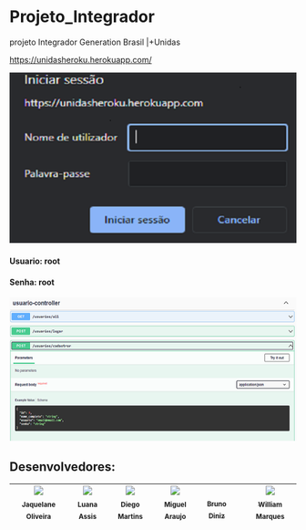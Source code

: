 # Projeto_Integrador
projeto Integrador Generation Brasil |+Unidas


https://unidasheroku.herokuapp.com/


![root](https://github.com/mig1998/Projeto_Integrador/blob/Master/Unidas/imgs/root1.png)

<h4>Usuario: root</h4>
<h4>Senha: root</h4>

![swagger](https://github.com/mig1998/Projeto_Integrador/blob/Master/Unidas/imgs/backEnd.png)

<h2>Desenvolvedores:</h2>

| [<img src="https://avatars.githubusercontent.com/u/97360327?v=4" width=115><br><sub>Jaquelane Oliveira</sub>](https://github.com/JaquelaneOBessa) |  [<img src="https://avatars.githubusercontent.com/u/98328512?v=4" width=115><br><sub>Luana Assis</sub>](https://github.com/luanaassisi) |  [<img src="https://avatars.githubusercontent.com/u/98328391?v=4" width=115><br><sub>Diego Martins</sub>](https://github.com/EuDiegow) |   [<img src="https://avatars.githubusercontent.com/u/51775914?v=4" width=115><br><sub>Miguel Araujo</sub>](https://github.com/mig1998) |  [<img src="" width=115><br><sub>Bruno Diniz</sub>]() | | [<img src="https://avatars.githubusercontent.com/u/89227491?v=4" width=115><br><sub>William Marques</sub>](https://github.com/kogmau)
| :---: | :---: | :---: |  :---: |  :---: | :---: |  :---: | 


